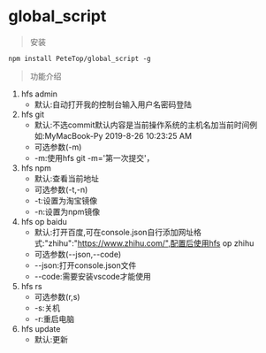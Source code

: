 # global_script
> 安装
```
npm install PeteTop/global_script -g
```
> 功能介绍


1. hfs admin 
   - 默认:自动打开我的控制台输入用户名密码登陆
2. hfs git 
   - 默认:不选commit默认内容是当前操作系统的主机名加当前时间例如:MyMacBook-Py 2019-8-26 10:23:25 AM
   - 可选参数(-m)
   - -m:使用hfs git -m='第一次提交'，
3. hfs npm 
   - 默认:查看当前地址
   - 可选参数(-t,-n)
   - -t:设置为淘宝镜像
   - -n:设置为npm镜像
4. hfs op baidu
   - 默认:打开百度,可在console.json自行添加网址格式:"zhihu":"https://www.zhihu.com/",配置后使用hfs op zhihu
   - 可选参数(--json,--code)
   - --json:打开console.json文件
   - --code:需要安装vscode才能使用
5. hfs rs
   - 可选参数(r,s)
   - -s:关机
   - -r:重启电脑
6. hfs update
   - 默认:更新
